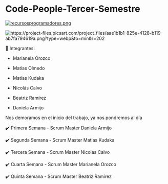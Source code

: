 # Code-People-Tercer-Semestre

[![recursosprogramadores.png](https://i.postimg.cc/Wzp7m3Cb/recursosprogramadores.png)](https://postimg.cc/tZfPpX9L)



![https://project-files.picsart.com/project_files/aae1b1b1-825e-4128-b119-ab7fa794619a.png?type=webp&to=min&r=202
](https://project-files.picsart.com/project_files/aae1b1b1-825e-4128-b119-ab7fa794619a.png?type=webp&to=min&r=202)


:pushpin: Integrantes:

- Marianela Orozco

- Matías Olmedo

- Matías Kudaka

- Nicolás Calvo

- Beatriz Ramírez

- Daniela Armijo

Nos demoramos en el inicio del trabajo, ya nos pondremos al día

:heavy_check_mark: Primera Semana - Scrum Master Daniela Armijo

:heavy_check_mark: Segunda Semana - Scrum Master Matias Kudaka

:heavy_check_mark: Tercera Semana - Scrum Master Nicolas Calvo

:heavy_check_mark: Cuarta Semana - Scrum Master Marianela Orozco

:heavy_check_mark: Quinta Semana - Scrum Master Beatriz Ramírez

 

